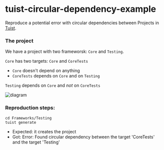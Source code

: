 # tuist-circular-dependency-example

Reproduce a potential error with circular dependencies between Projects in [Tuist](www.github.com/tuist/tuist).


### The project

We have a project with two frameworsk: `Core` and `Testing`.

`Core` has two targets: `Core` and `CoreTests`
- `Core` doesn't depend on anything
- `CoreTests` depends on `Core` and on `Testing`

`Testing` depends on `Core` and *not* on `CoreTests`

![diagram](https://github.com/andreacipriani/tuist-circular-dependency-example/blob/master/diagram.png")

### Reproduction steps:

```
cd Frameworks/Testing 
tuist generate
```

- Expected: it creates the project
- Got: Error: Found circular dependency between the target 'CoreTests' and the target 'Testing'
